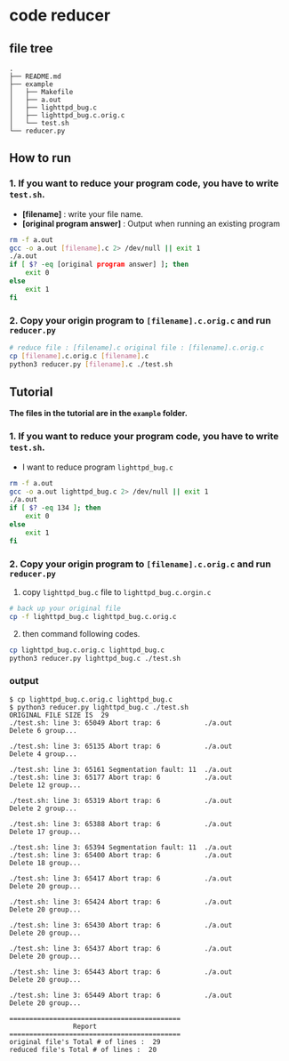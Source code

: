 # code reducer

## file tree

```
.
├── README.md
├── example
│   ├── Makefile
│   ├── a.out
│   ├── lighttpd_bug.c
│   ├── lighttpd_bug.c.orig.c
│   └── test.sh
└── reducer.py
```
## How to run

### 1. If you want to reduce your program code, you have to write ``test.sh``.

- **[filename]** : write your file name.
- **[original program answer]** : Output when running an existing program

```bash
rm -f a.out
gcc -o a.out [filename].c 2> /dev/null || exit 1
./a.out
if [ $? -eq [original program answer] ]; then
    exit 0
else
    exit 1
fi

```

### 2. Copy your origin program to ``[filename].c.orig.c`` and run ```reducer.py```

```bash
# reduce file : [filename].c original file : [filename].c.orig.c
cp [filename].c.orig.c [filename].c
python3 reducer.py [filename].c ./test.sh
```

## Tutorial
**The files in the tutorial are in the ``example`` folder.**

### 1. If you want to reduce your program code, you have to write ``test.sh``.

- I want to reduce program ``lighttpd_bug.c``

```bash
rm -f a.out
gcc -o a.out lighttpd_bug.c 2> /dev/null || exit 1
./a.out
if [ $? -eq 134 ]; then
    exit 0
else
    exit 1
fi

```

### 2. Copy your origin program to ``[filename].c.orig.c`` and run ```reducer.py```

1. copy ``lighttpd_bug.c`` file to ``lighttpd_bug.c.orgin.c``


```bash
# back up your original file
cp -f lighttpd_bug.c lighttpd_bug.c.orig.c
```

2. then command following codes.

```bash
cp lighttpd_bug.c.orig.c lighttpd_bug.c
python3 reducer.py lighttpd_bug.c ./test.sh
```

### output

```
$ cp lighttpd_bug.c.orig.c lighttpd_bug.c
$ python3 reducer.py lighttpd_bug.c ./test.sh
ORIGINAL FILE SIZE IS  29
./test.sh: line 3: 65049 Abort trap: 6           ./a.out
Delete 6 group...

./test.sh: line 3: 65135 Abort trap: 6           ./a.out
Delete 4 group...

./test.sh: line 3: 65161 Segmentation fault: 11  ./a.out
./test.sh: line 3: 65177 Abort trap: 6           ./a.out
Delete 12 group...

./test.sh: line 3: 65319 Abort trap: 6           ./a.out
Delete 2 group...

./test.sh: line 3: 65388 Abort trap: 6           ./a.out
Delete 17 group...

./test.sh: line 3: 65394 Segmentation fault: 11  ./a.out
./test.sh: line 3: 65400 Abort trap: 6           ./a.out
Delete 18 group...

./test.sh: line 3: 65417 Abort trap: 6           ./a.out
Delete 20 group...

./test.sh: line 3: 65424 Abort trap: 6           ./a.out
Delete 20 group...

./test.sh: line 3: 65430 Abort trap: 6           ./a.out
Delete 20 group...

./test.sh: line 3: 65437 Abort trap: 6           ./a.out
Delete 20 group...

./test.sh: line 3: 65443 Abort trap: 6           ./a.out
Delete 20 group...

./test.sh: line 3: 65449 Abort trap: 6           ./a.out
Delete 20 group...

===========================================
                Report                     
===========================================
original file's Total # of lines :  29
reduced file's Total # of lines :  20
```

